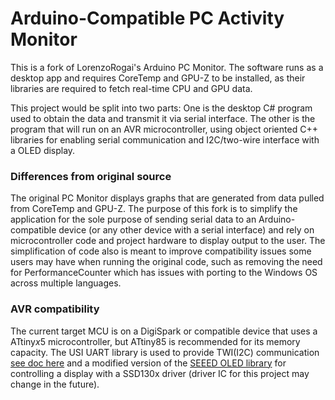 # Arduino-Compatible PC Activity Monitor

This is a fork of LorenzoRogai's Arduino PC Monitor. The software runs as a desktop app and requires CoreTemp and GPU-Z to be installed,
as their libraries are required to fetch real-time CPU and GPU data.

This project would be split into two parts: One is the desktop C# program used to obtain the data and transmit it via serial interface. The other is the program that will run on an AVR microcontroller, using object oriented C++ libraries for enabling serial communication and I2C/two-wire interface with a OLED display.

### Differences from original source

The original PC Monitor displays graphs that are generated from data pulled from CoreTemp and GPU-Z. The purpose of this fork is to
simplify the application for the sole purpose of sending serial data to an Arduino-compatible device (or any other device with a serial 
interface) and rely on microcontroller code and project hardware to display output to the user. The simplification of code also is meant to improve compatibility issues some users may have when running the original code, such as removing the need for PerformanceCounter which has issues with porting to the Windows OS across multiple languages.

### AVR compatibility

The current target MCU is on a DigiSpark or compatible device that uses a ATtiny*x*5 microcontroller, but ATtiny85 is recommended for its memory capacity. The USI UART library is used to provide TWI(I2C) communication [see doc here](http://www.atmel.com/Images/doc4300.pdf) and a modified version of the [SEEED OLED library](https://github.com/Seeed-Studio/OLED_Display_128X64) for controlling a display with a SSD130x driver (driver IC for this project may change in the future).
